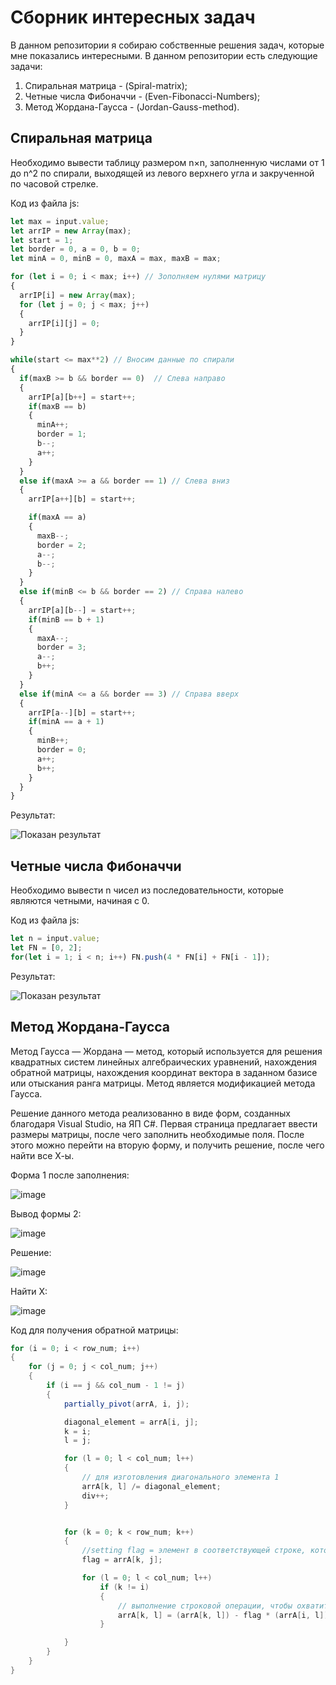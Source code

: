 # Сборник интересных задач

В данном репозитории я собираю собственные решения задач, которые мне показались интересными.
В данном репозитории есть следующие задачи:
1. Спиральная матрица - (Spiral-matrix);
2. Четные числа Фибоначчи - (Even-Fibonacci-Numbers);
3. Метод Жордана-Гаусса - (Jordan-Gauss-method).

## Спиральная матрица

Необходимо вывести таблицу размером n×n, заполненную числами от 1 до n^2 по спирали, выходящей из левого верхнего угла и закрученной по часовой стрелке.

Код из файла js:
```javascript
let max = input.value;
let arrIP = new Array(max);
let start = 1;
let border = 0, a = 0, b = 0;
let minA = 0, minB = 0, maxA = max, maxB = max;

for (let i = 0; i < max; i++) // Зополняем нулями матрицу
{
  arrIP[i] = new Array(max);
  for (let j = 0; j < max; j++) 
  {
    arrIP[i][j] = 0;
  }
}

while(start <= max**2) // Вносим данные по спирали
{
  if(maxB >= b && border == 0)  // Слева направо
  {
    arrIP[a][b++] = start++;				
    if(maxB == b)
    {
      minA++;
      border = 1;
      b--;
      a++;
    }
  }
  else if(maxA >= a && border == 1) // Слева вниз
  {
    arrIP[a++][b] = start++;

    if(maxA == a)
    {
      maxB--;
      border = 2;
      a--;
      b--;
    }
  }
  else if(minB <= b && border == 2) // Справа налево
  {
    arrIP[a][b--] = start++;				
    if(minB == b + 1)
    {
      maxA--;
      border = 3;
      a--;
      b++;
    }
  }
  else if(minA <= a && border == 3) // Справа вверх
  {
    arrIP[a--][b] = start++;				
    if(minA == a + 1)
    {
      minB++;
      border = 0;
      a++;
      b++;
    }
  }
}
```

Результат:

![Показан результат](https://user-images.githubusercontent.com/76633175/131887517-8b750f58-17d0-4740-ae1d-0d130130373c.png)

## Четные числа Фибоначчи

Необходимо вывести n чисел из последовательности, которые являются четными, начиная с 0.

Код из файла js:
```javascript
let n = input.value;
let FN = [0, 2];
for(let i = 1; i < n; i++) FN.push(4 * FN[i] + FN[i - 1]);
```

Результат:

![Показан результат](https://user-images.githubusercontent.com/76633175/131887354-cfae9cbe-4f90-4140-aff8-952d59cd2898.png)


## Метод Жордана-Гаусса

Метод Гаусса — Жордана — метод, который используется для решения квадратных систем линейных алгебраических уравнений, нахождения обратной матрицы, нахождения координат вектора в заданном базисе или отыскания ранга матрицы. Метод является модификацией метода Гаусса.

Решение данного метода реализованно в виде форм, созданных благодаря Visual Studio, на ЯП C#. Первая страница предлагает ввести размеры матрицы, после чего заполнить необходимые поля. После этого можно перейти на вторую форму, и получить решение, после чего найти все Х-ы.

Форма 1 после заполнения:

![image](https://user-images.githubusercontent.com/76633175/132061370-126453a7-ab56-4bf1-97e7-33eaa17c7322.png)

Вывод формы 2:

![image](https://user-images.githubusercontent.com/76633175/132061411-4644e2c4-4e60-497f-9ac4-27c6a99dde5d.png)

Решение:

![image](https://user-images.githubusercontent.com/76633175/132061424-2ed2041c-20c6-489e-8446-be7f4a3060f5.png)

Найти Х:

![image](https://user-images.githubusercontent.com/76633175/132061448-8e928fb3-af99-4a37-a00b-3452f8f3c247.png)

Код для получения обратной матрицы:
```C#
for (i = 0; i < row_num; i++)
{
    for (j = 0; j < col_num; j++)
    {
        if (i == j && col_num - 1 != j)
        {
            partially_pivot(arrA, i, j);

            diagonal_element = arrA[i, j];
            k = i;
            l = j;

            for (l = 0; l < col_num; l++)
            {
                // для изготовления диагонального элемента 1
                arrA[k, l] /= diagonal_element;
                div++;
            }


            for (k = 0; k < row_num; k++)
            {
                //setting flag = элемент в соответствующей строке, который находится точно под рассматриваемым диагональным элементом
                flag = arrA[k, j];

                for (l = 0; l < col_num; l++)
                    if (k != i)
                    {
                        // выполнение строковой операции, чтобы охватить все элементы = 0, кроме диагонального элемента
                        arrA[k, l] = (arrA[k, l]) - flag * (arrA[i, l]);
                    }

            }
        }
    }
}
```
